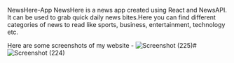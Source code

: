 NewsHere-App
NewsHere is a news app created using React and NewsAPI. It can be used to grab quick daily news bites.Here you can find different categories of news to read like sports, business, entertainment, technology etc.

Here are some screenshots of my website -
![Screenshot (225)](https://github.com/AmanAgrahari97/NewsHere-App/assets/88241622/48779d17-a77e-48a3-b64a-1011decca5e3)# 
![Screenshot (224)](https://github.com/AmanAgrahari97/NewsHere-App/assets/88241622/4640dbb6-ff78-4c9e-bd29-dc7049d8a648)
